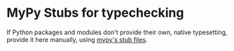 # MyPy Stubs for typechecking

If Python packages and modules don't provide their own, native typesetting, provide it here manually, using [mypy's stub files](https://mypy.readthedocs.io/en/stable/stubs.html#stub-files).

